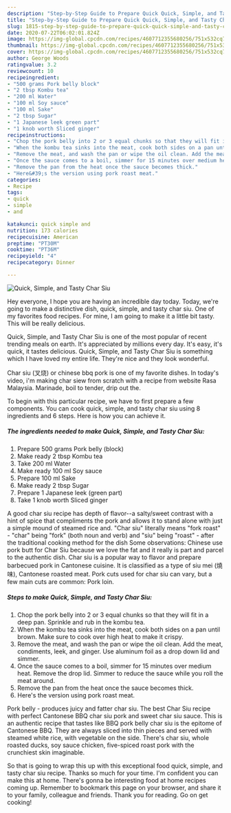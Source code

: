 ```yaml
---
description: "Step-by-Step Guide to Prepare Quick Quick, Simple, and Tasty Char Siu"
title: "Step-by-Step Guide to Prepare Quick Quick, Simple, and Tasty Char Siu"
slug: 1815-step-by-step-guide-to-prepare-quick-quick-simple-and-tasty-char-siu
date: 2020-07-22T06:02:01.824Z
image: https://img-global.cpcdn.com/recipes/4607712355680256/751x532cq70/quick-simple-and-tasty-char-siu-recipe-main-photo.jpg
thumbnail: https://img-global.cpcdn.com/recipes/4607712355680256/751x532cq70/quick-simple-and-tasty-char-siu-recipe-main-photo.jpg
cover: https://img-global.cpcdn.com/recipes/4607712355680256/751x532cq70/quick-simple-and-tasty-char-siu-recipe-main-photo.jpg
author: George Woods
ratingvalue: 3.2
reviewcount: 10
recipeingredient:
- "500 grams Pork belly block"
- "2 tbsp Kombu tea"
- "200 ml Water"
- "100 ml Soy sauce"
- "100 ml Sake"
- "2 tbsp Sugar"
- "1 Japanese leek green part"
- "1 knob worth Sliced ginger"
recipeinstructions:
- "Chop the pork belly into 2 or 3 equal chunks so that they will fit in a deep pan. Sprinkle and rub in the kombu tea."
- "When the kombu tea sinks into the meat, cook both sides on a pan until brown. Make sure to cook over high heat to make it crispy."
- "Remove the meat, and wash the pan or wipe the oil clean. Add the meat, condiments, leek, and ginger. Use aluminum foil as a drop down lid and simmer."
- "Once the sauce comes to a boil, simmer for 15 minutes over medium heat. Remove the drop lid. Simmer to reduce the sauce while you roll the meat around."
- "Remove the pan from the heat once the sauce becomes thick."
- "Here&#39;s the version using pork roast meat."
categories:
- Recipe
tags:
- quick
- simple
- and

katakunci: quick simple and 
nutrition: 173 calories
recipecuisine: American
preptime: "PT30M"
cooktime: "PT36M"
recipeyield: "4"
recipecategory: Dinner

---
```



![Quick, Simple, and Tasty Char Siu](https://img-global.cpcdn.com/recipes/4607712355680256/751x532cq70/quick-simple-and-tasty-char-siu-recipe-main-photo.jpg)

Hey everyone, I hope you are having an incredible day today. Today, we're going to make a distinctive dish, quick, simple, and tasty char siu. One of my favorites food recipes. For mine, I am going to make it a little bit tasty. This will be really delicious.

Quick, Simple, and Tasty Char Siu is one of the most popular of recent trending meals on earth. It's appreciated by millions every day. It's easy, it's quick, it tastes delicious. Quick, Simple, and Tasty Char Siu is something which I have loved my entire life. They're nice and they look wonderful.

Char siu (叉烧) or chinese bbq pork is one of my favorite dishes. In today&#39;s video, i&#39;m making char siew from scratch with a recipe from website Rasa Malaysia. Marinade, boil to tender, drip out the.


To begin with this particular recipe, we have to first prepare a few components. You can cook quick, simple, and tasty char siu using 8 ingredients and 6 steps. Here is how you can achieve it.

<!--inarticleads1-->

##### The ingredients needed to make Quick, Simple, and Tasty Char Siu:

1. Prepare 500 grams Pork belly (block)
1. Make ready 2 tbsp Kombu tea
1. Take 200 ml Water
1. Make ready 100 ml Soy sauce
1. Prepare 100 ml Sake
1. Make ready 2 tbsp Sugar
1. Prepare 1 Japanese leek (green part)
1. Take 1 knob worth Sliced ginger


A good char siu recipe has depth of flavor--a salty/sweet contrast with a hint of spice that compliments the pork and allows it to stand alone with just a simple mound of steamed rice and. &#34;Char siu&#34; literally means &#34;fork roast&#34; - &#34;char&#34; being &#34;fork&#34; (both noun and verb) and &#34;siu&#34; being &#34;roast&#34; - after the traditional cooking method for the dish Some observations: Chinese use pork butt for Char Siu because we love the fat and it really is part and parcel to the authentic dish. Char siu is a popular way to flavor and prepare barbecued pork in Cantonese cuisine. It is classified as a type of siu mei (燒味), Cantonese roasted meat. Pork cuts used for char siu can vary, but a few main cuts are common: Pork loin. 

<!--inarticleads2-->

##### Steps to make Quick, Simple, and Tasty Char Siu:

1. Chop the pork belly into 2 or 3 equal chunks so that they will fit in a deep pan. Sprinkle and rub in the kombu tea.
1. When the kombu tea sinks into the meat, cook both sides on a pan until brown. Make sure to cook over high heat to make it crispy.
1. Remove the meat, and wash the pan or wipe the oil clean. Add the meat, condiments, leek, and ginger. Use aluminum foil as a drop down lid and simmer.
1. Once the sauce comes to a boil, simmer for 15 minutes over medium heat. Remove the drop lid. Simmer to reduce the sauce while you roll the meat around.
1. Remove the pan from the heat once the sauce becomes thick.
1. Here&#39;s the version using pork roast meat.


Pork belly - produces juicy and fatter char siu. The best Char Siu recipe with perfect Cantonese BBQ char siu pork and sweet char siu sauce. This is an authentic recipe that tastes like BBQ pork belly char siu is the epitome of Cantonese BBQ. They are always sliced into thin pieces and served with steamed white rice, with vegetable on the side. There&#39;s char siu, whole roasted ducks, soy sauce chicken, five-spiced roast pork with the crunchiest skin imaginable. 

So that is going to wrap this up with this exceptional food quick, simple, and tasty char siu recipe. Thanks so much for your time. I'm confident you can make this at home. There's gonna be interesting food at home recipes coming up. Remember to bookmark this page on your browser, and share it to your family, colleague and friends. Thank you for reading. Go on get cooking!
